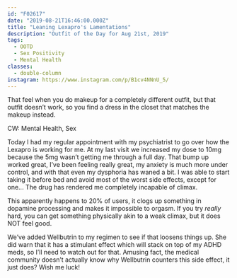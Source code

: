 ```yaml
---
id: "F02617"
date: "2019-08-21T16:46:00.000Z"
title: "Leaning Lexapro's Lamentations"
description: "Outfit of the Day for Aug 21st, 2019"
tags:
  - OOTD
  - Sex Positivity
  - Mental Health
classes:
  - double-column
instagram: https://www.instagram.com/p/B1cv4NNnU_5/
---
```

That feel when you do makeup for a completely different outfit, but that outfit doesn’t work, so you find a dress in the closet that matches the makeup instead.

CW: Mental Health, Sex

Today I had my regular appointment with my psychiatrist to go over how the Lexapro is working for me. At my last visit we increased my dose to 10mg because the 5mg wasn’t getting me through a full day. That bump up worked great, I’ve been feeling really great, my anxiety is much more under control, and with that even my dysphoria has waned a bit. I was able to start taking it before bed and avoid most of the worst side effects, except for one... The drug has rendered me completely incapable of climax.

This apparently happens to 20% of users, it clogs up something in dopamine processing and makes it impossible to orgasm. If you try *really* hard, you can get something physically akin to a weak climax, but it does NOT feel good.

We’ve added Wellbutrin to my regimen to see if that loosens things up. She did warn that it has a stimulant effect which will stack on top of my ADHD meds, so I’ll need to watch out for that. Amusing fact, the medical community doesn’t actually know why Wellbutrin counters this side effect, it just does? Wish me luck!
